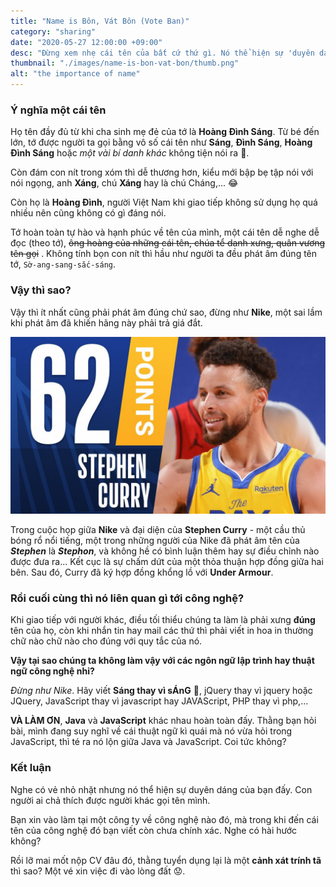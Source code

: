 ```yaml
---
title: "Name is Bôn, Vát Bôn (Vote Ban)"
category: "sharing"
date: "2020-05-27 12:00:00 +09:00"
desc: "Đừng xem nhẹ cái tên của bất cứ thứ gì. Nó thể hiện sự 'duyên dáng' của bạn đấy."
thumbnail: "./images/name-is-bon-vat-bon/thumb.png"
alt: "the importance of name"
---
```

### Ý nghĩa một cái tên
Họ tên đầy đủ từ khi cha sinh mẹ đẻ của tớ là **Hoàng Đình Sáng**. Từ bé đến lớn, tớ được người ta gọi bằng vô số cái tên như **Sáng**, **Đình Sáng**, **Hoàng Đình Sáng** hoặc *một vài bí danh khác* không tiện nói ra 🥺.

Còn đám con nít trong xóm thì dễ thương hơn, kiểu mới bập bẹ tập nói với nói ngọng, anh **Xáng**, chú **Xáng** hay là chú Cháng,... 😂

Còn họ là **Hoàng Đình**, người Việt Nam khi giao tiếp không sử dụng họ quá nhiều nên cũng không có gì đáng nói.

Tớ hoàn toàn tự hào và hạnh phúc về tên của mình, một cái tên dễ nghe dễ đọc (theo tớ), ~~ông hoàng của những cái tên, chúa tể danh xưng, quân vương tên gọi~~ . Không tính bọn con nít thì hầu như người ta đều phát âm đúng tên tớ, ```Sờ-ang-sang-sắc-sáng```.

### Vậy thì sao?

Vậy thì ít nhất cũng phải phát âm đúng chứ sao, đừng như **Nike**, một sai lầm khi phát âm đã khiến hãng này phải trả giá đắt.

![](https://raw.githubusercontent.com/meokisama/blog/develop/src/posts/images/name-is-bon-vat-bon/stephen-curry-gsw-vs-blazers-04012021.jpg)

Trong cuộc họp giữa **Nike** và đại diện của **Stephen Curry** - một cầu thủ bóng rổ nổi tiếng, một trong những người của Nike đã phát âm tên của ***Stephen*** là ***Stephon***, và không hề có bình luận thêm hay sự điều chỉnh nào được đưa ra... Kết cục là sự chấm dứt của một thỏa thuận hợp đồng giữa hai bên. Sau đó, Curry đã ký hợp đồng khổng lồ với **Under Armour**.

### Rồi cuối cùng thì nó liên quan gì tới công nghệ?

Khi giao tiếp với người khác, điều tối thiểu chúng ta làm là phải xưng **đúng** tên của họ, còn khi nhắn tin hay mail các thứ thì phải viết in hoa in thường chữ nào chữ nào cho đúng với quy tắc của nó.

**Vậy tại sao chúng ta không làm vậy với các ngôn ngữ lập trình hay thuật ngữ công nghệ nhỉ?**

*Đừng như Nike*. Hãy viết **Sáng thay vì sÁnG** 🥲, jQuery thay vì jquery hoặc JQuery, JavaScript thay vì javascript hay JAVAScript, PHP thay vì php,...

**VÀ LÀM ƠN**, **Java** và **JavaScript** khác nhau hoàn toàn đấy. Thằng bạn hỏi bài, mình đang suy nghĩ về cái thuật ngữ kì quái mà nó vừa hỏi trong JavaScript, thì té ra nó lộn giữa Java và JavaScript. Coi tức không?

### Kết luận

Nghe có vẻ nhỏ nhặt nhưng nó thể hiện sự duyên dáng của bạn đấy. Con người ai chả thích được người khác gọi tên mình.

Bạn xin vào làm tại một công ty về công nghệ nào đó, mà trong khi đến cái tên của công nghệ đó bạn viết còn chưa chính xác. Nghe có hài hước không?

Rồi lỡ mai mốt nộp CV đâu đó, thằng tuyển dụng lại là một **cảnh xát trính tã** thì sao? Một vé xin việc đi vào lòng đất 😟.
